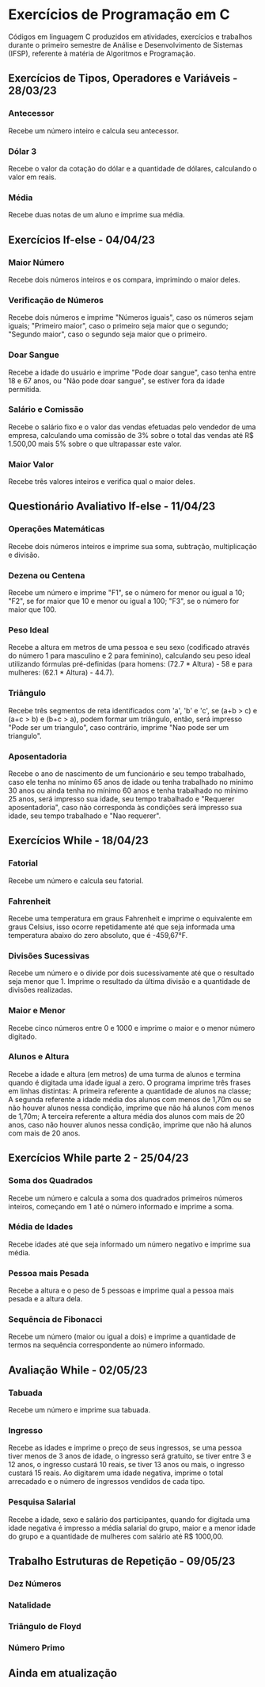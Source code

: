 # Exercícios de Programação em C
Códigos em linguagem C produzidos em atividades, exercícios e trabalhos durante o primeiro semestre de Análise e Desenvolvimento de Sistemas (IFSP), referente à matéria de Algoritmos e Programação.

## Exercícios de Tipos, Operadores e Variáveis - 28/03/23
### Antecessor
Recebe um número inteiro e calcula seu antecessor.
### Dólar 3
Recebe o valor da cotação do dólar e a quantidade de dólares, calculando o valor em reais.
### Média
Recebe duas notas de um aluno e imprime sua média.

## Exercícios If-else - 04/04/23
### Maior Número
Recebe dois números inteiros e os compara, imprimindo o maior deles.
### Verificação de Números
Recebe dois números e imprime "Números iguais", caso os números sejam iguais; "Primeiro maior", caso o primeiro seja maior que o segundo; "Segundo maior", caso o segundo seja maior que o primeiro.
### Doar Sangue
Recebe a idade do usuário e imprime "Pode doar sangue", caso tenha entre 18 e 67 anos, ou "Não pode doar sangue", se estiver fora da idade permitida.
### Salário e Comissão
Recebe o salário fixo e o valor das vendas efetuadas pelo vendedor de uma empresa, calculando uma comissão de 3% sobre o total das vendas até R$ 1.500,00 mais 5% sobre o que ultrapassar este valor.
### Maior Valor
Recebe três valores inteiros e verifica qual o maior deles.

## Questionário Avaliativo If-else - 11/04/23
### Operações Matemáticas
Recebe dois números inteiros e imprime sua soma, subtração, multiplicação e divisão.
### Dezena ou Centena
Recebe um número e imprime "F1", se o número for menor ou igual a 10; "F2", se for maior que 10 e menor ou igual a 100; "F3", se o número for maior que 100.
### Peso Ideal
Recebe a altura em metros de uma pessoa e seu sexo (codificado através do número 1 para masculino e 2 para feminino), calculando seu peso ideal utilizando fórmulas pré-definidas (para homens: (72.7 * Altura) - 58 e para mulheres: (62.1 * Altura) - 44.7).
### Triângulo
Recebe três segmentos de reta identificados com 'a', 'b' e 'c', se (a+b > c) e (a+c > b) e (b+c > a), podem formar um triângulo, então, será impresso "Pode ser um triangulo", caso contrário, imprime "Nao pode ser um triangulo".
### Aposentadoria
Recebe o ano de nascimento de um funcionário e seu tempo trabalhado, caso ele tenha no mínimo 65 anos de idade ou tenha trabalhado no mínimo 30 anos ou ainda tenha no mínimo 60 anos e tenha trabalhado no mínimo 25 anos, será impresso sua idade, seu tempo trabalhado e "Requerer aposentadoria", caso não corresponda às condições será impresso sua idade, seu tempo trabalhado e "Nao requerer".

## Exercícios While - 18/04/23
### Fatorial
Recebe um número e calcula seu fatorial.
### Fahrenheit
Recebe uma temperatura em graus Fahrenheit e imprime o equivalente em graus Celsius, isso ocorre repetidamente até que seja informada uma temperatura abaixo do zero absoluto, que é -459,67°F.
### Divisões Sucessivas
Recebe um número e o divide por dois sucessivamente até que o resultado seja menor que 1. Imprime o resultado da última divisão e a quantidade de divisões realizadas.
### Maior e Menor
Recebe cinco números entre 0 e 1000 e imprime o maior e o menor número digitado.
### Alunos e Altura
Recebe a idade e altura (em metros) de uma turma de alunos e termina quando é digitada uma idade igual a zero. O programa imprime três frases em linhas distintas: A primeira referente a quantidade de alunos na classe; A segunda referente a idade média dos alunos com menos de 1,70m ou se não houver alunos nessa condição, imprime que não há alunos com menos de 1,70m; A terceira referente a altura média dos alunos com mais de 20 anos, caso não houver alunos nessa condição, imprime que não há alunos com mais de 20 anos. 


## Exercícios While parte 2 - 25/04/23
### Soma dos Quadrados
Recebe um número e calcula a soma dos quadrados primeiros números inteiros, começando em 1 até o número informado e imprime a soma.
### Média de Idades
Recebe idades até que seja informado um número negativo e imprime sua média.
### Pessoa mais Pesada
Recebe a altura e o peso de 5 pessoas e imprime qual a pessoa mais pesada e a altura dela.
### Sequência de Fibonacci
Recebe um número (maior ou igual a dois) e imprime a quantidade de termos na sequência correspondente ao número informado.

## Avaliação While - 02/05/23
### Tabuada
Recebe um número e imprime sua tabuada.
### Ingresso
Recebe as idades e imprime o preço de seus ingressos, se uma pessoa tiver menos de 3 anos de idade, o ingresso será gratuito, se tiver entre 3 e 12 anos, o ingresso custará 10 reais, se tiver 13 anos ou mais, o ingresso custará 15 reais. Ao digitarem uma idade negativa, imprime o total arrecadado e o número de ingressos vendidos de cada tipo.
### Pesquisa Salarial
Recebe a idade, sexo e salário dos participantes, quando for digitada uma idade negativa é impresso a média salarial do grupo, maior e a menor idade do grupo e a quantidade de mulheres com salário até R$ 1000,00.

## Trabalho Estruturas de Repetição - 09/05/23
### Dez Números
### Natalidade
### Triângulo de Floyd
### Número Primo

## Ainda em atualização
